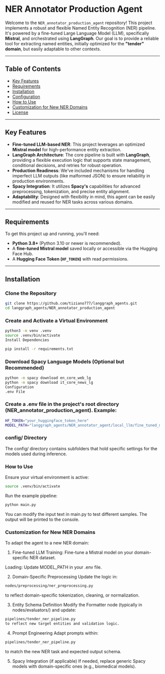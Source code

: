 # NER Annotator Production Agent

Welcome to the `NER_annotator_production_agent` repository! This project implements a robust and flexible Named Entity Recognition (NER) pipeline. It's powered by a fine-tuned Large Language Model (LLM), specifically **Mistral**, and orchestrated using **LangGraph**. Our goal is to provide a reliable tool for extracting named entities, initially optimized for the **"tender" domain**, but easily adaptable to other contexts.

---

## Table of Contents

- [Key Features](#key-features)
- [Requirements](#requirements)
- [Installation](#installation)
- [Configuration](#configuration)
- [How to Use](#how-to-use)
- [Customization for New NER Domains](#customization-for-new-ner-domains)
- [License](#license)

---

## Key Features

- **Fine-tuned LLM-based NER**: This project leverages an optimized **Mistral model** for high-performance entity extraction.
- **LangGraph Architecture**: The core pipeline is built with **LangGraph**, providing a flexible execution logic that supports state management, conditional decisions, and retries for robust operation.
- **Production Readiness**: We've included mechanisms for handling imperfect LLM outputs (like malformed JSON) to ensure reliability in production environments.
- **Spacy Integration**: It utilizes **Spacy's** capabilities for advanced preprocessing, tokenization, and precise entity alignment.
- **Adaptability**: Designed with flexibility in mind, this agent can be easily modified and reused for NER tasks across various domains.

---

## Requirements

To get this project up and running, you'll need:

- **Python 3.8+** (Python 3.10 or newer is recommended).
- A **fine-tuned Mistral model** saved locally or accessible via the Hugging Face Hub.
- A **Hugging Face Token (`HF_TOKEN`)** with read permissions.

---

## Installation

### Clone the Repository

```bash
git clone https://github.com/tiziano777/langgraph_agents.git
cd langgraph_agents/NER_annotator_production_agent
```

### Create and Activate a Virtual Environment

```bash
python3 -m venv .venv
source .venv/bin/activate
Install Dependencies
```

```bash
pip install -r requirements.txt
```

### Download Spacy Language Models (Optional but Recommended)

```bash
python -m spacy download en_core_web_lg
python -m spacy download it_core_news_lg
Configuration
.env File
```

### Create a .env file in the project's root directory (NER_annotator_production_agent). Example:

```bash
HF_TOKEN="your_huggingface_token_here"
MODEL_PATH="langgraph_agents/NER_annotator_agent/local_llm/fine_tuned_mistral_ner_model_v1.3"
```

### config/ Directory

The config/ directory contains subfolders that hold specific settings for the models used during inference.

### How to Use
Ensure your virtual environment is active:

```bash
source .venv/bin/activate

```
Run the example pipeline:

```bash
python main.py
```

You can modify the input text in main.py to test different samples. The output will be printed to the console.

### Customization for New NER Domains
To adapt the agent to a new NER domain:

1. Fine-tuned LLM
Training: Fine-tune a Mistral model on your domain-specific NER dataset.

Loading: Update MODEL_PATH in your .env file.

2. Domain-Specific Preprocessing
Update the logic in:

```bash
nodes/preprocessing/ner_preprocessing.py
```
to reflect domain-specific tokenization, cleaning, or normalization.

3. Entity Schema Definition
Modify the Formatter node (typically in nodes/evaluators/) and update:

```bash
pipelines/tender_ner_pipeline.py
to reflect new target entities and validation logic.
```

4. Prompt Engineering
Adapt prompts within:

```bash
pipelines/tender_ner_pipeline.py
```

to match the new NER task and expected output schema.

5. Spacy Integration (if applicable)
If needed, replace generic Spacy models with domain-specific ones (e.g., biomedical models).